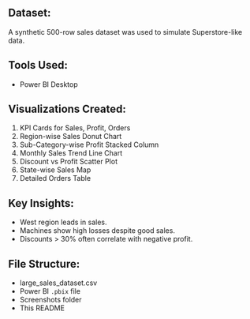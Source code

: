 ## Dataset:
A synthetic 500-row sales dataset was used to simulate Superstore-like data.

## Tools Used:
- Power BI Desktop

## Visualizations Created:
1. KPI Cards for Sales, Profit, Orders
2. Region-wise Sales Donut Chart
3. Sub-Category-wise Profit Stacked Column
4. Monthly Sales Trend Line Chart
5. Discount vs Profit Scatter Plot
6. State-wise Sales Map
7. Detailed Orders Table

## Key Insights:
- West region leads in sales.
- Machines show high losses despite good sales.
- Discounts > 30% often correlate with negative profit.

## File Structure:
- large_sales_dataset.csv
- Power BI `.pbix` file
- Screenshots folder
- This README
